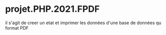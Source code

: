 # projet.PHP.2021.FPDF
il s'agit de creer un etat et imprimer les données d'une base de données qu format PDF
